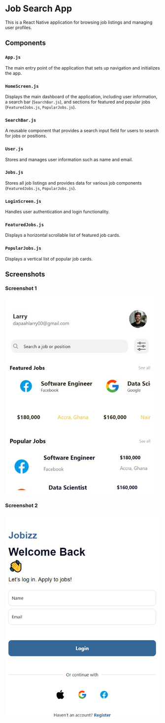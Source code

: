 # Job Search App

This is a React Native application for browsing job listings and managing user profiles.

## Components

### `App.js`

The main entry point of the application that sets up navigation and initializes the app.

### `HomeScreen.js`

Displays the main dashboard of the application, including user information, a search bar (`SearchBar.js`), and sections for featured and popular jobs (`FeaturedJobs.js`, `PopularJobs.js`).

### `SearchBar.js`

A reusable component that provides a search input field for users to search for jobs or positions.

### `User.js`

Stores and manages user information such as name and email.

### `Jobs.js`

Stores all job listings and provides data for various job components (`FeaturedJobs.js`, `PopularJobs.js`).

### `LoginScreen.js`

Handles user authentication and login functionality.

### `FeaturedJobs.js`

Displays a horizontal scrollable list of featured job cards.

### `PopularJobs.js`

Displays a vertical list of popular job cards.

## Screenshots

### Screenshot 1

![Screenshot 1](./assets/ss1.png)

### Screenshot 2

![Screenshot 2](./assets/ss2.png)


